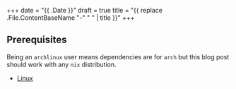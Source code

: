 +++
date = "{{ .Date }}"
draft = true
title = "{{ replace .File.ContentBaseName "-" " " | title }}"
+++

## Prerequisites
Being an `archlinux` user means dependencies are for `arch` but this blog post should work with any `nix` distribution.
- [Linux](https://wiki.archlinux.org/title/Installation_guide)